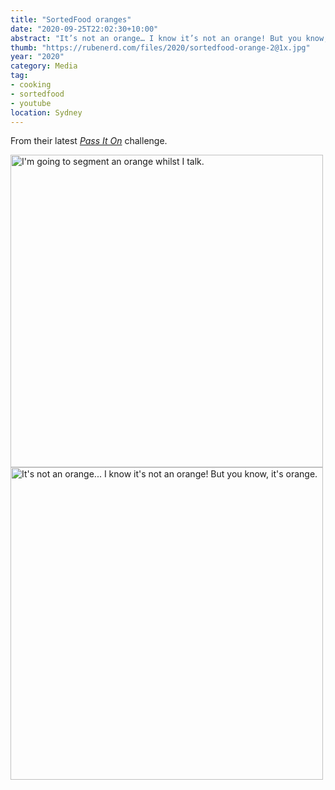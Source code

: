 ```yaml
---
title: "SortedFood oranges"
date: "2020-09-25T22:02:30+10:00"
abstract: "It’s not an orange… I know it’s not an orange! But you know, it’s orange."
thumb: "https://rubenerd.com/files/2020/sortedfood-orange-2@1x.jpg"
year: "2020"
category: Media
tag:
- cooking
- sortedfood
- youtube
location: Sydney
---
```

From their latest *[Pass It On](https://www.youtube.com/watch?v=WRDnFWcjSrs)* challenge.

<p><img src="https://rubenerd.com/files/2020/sortedfood-orange-1@1x.jpg" srcset="https://rubenerd.com/files/2020/sortedfood-orange-1@1x.jpg 1x, https://rubenerd.com/files/2020/sortedfood-orange-1@2x.jpg 2x" alt="I'm going to segment an orange whilst I talk." style="width:500px" /><br /><img src="https://rubenerd.com/files/2020/sortedfood-orange-2@1x.jpg" srcset="https://rubenerd.com/files/2020/sortedfood-orange-2@1x.jpg 1x, https://rubenerd.com/files/2020/sortedfood-orange-2@2x.jpg 2x" alt="It's not an orange... I know it's not an orange! But you know, it's orange." style="width:500px" /></p>


